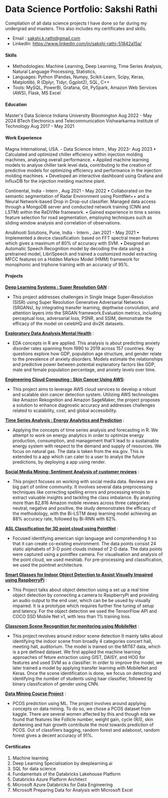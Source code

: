 # Data Science Portfolio: Sakshi Rathi
Compilation of all data science projects I have done so far during my undergrad and masters. This also includes my certificates and skills.
  - Email : sakshi.k.rathi@gmail.com
  - LinkedIn: https://www.linkedin.com/in/sakshi-rathi-51842a15a/
  
#### Skills
- Methodologies: Machine Learning, Deep Learning, Time Series Analysis, Natural Language Processing, Statistics,
- Languages: Python (Pandas, Numpy, Scikit-Learn, Scipy, Keras, Matplotlib), R (Dplyr, Tidyr, Ggplot2), SQL, C++
- Tools: MySQL, PowerBi, Grafana, Git, PySpark, Amazon Web Services (AWS), Flask, MS Excel
  
#### Education
Master's Data Science Indiana University Bloomington Aug 2022 - May 2024
BTech Electronics and Telecommunication Vishwarkarma Institute of Technology Aug 2017 - May 2021

#### Work Experience
Magna International, USA. - Data Science Intern , May 2023- Aug 2023
• Calculated and optimized chiller efficiency within injection molding machines, analysing overall performance. 
• Applied machine learning models to analyse chiller tank level data, contributing to the creation of predictive models for 
optimizing efficiency and performance in the injection molding machines. 
• Developed an interactive dashboard using Grafana and InfluxDB for the injection melding machine plant.
 
Continental, India - Intern , Aug 2021 - May 2022
• Collaborated on the semantic segmentation of Radar Environment using PointNet++ and a Neural Network-based Drop
in Drop-out classifier. Managed data access through a MongoDB server and conducted network training (CNN and 
LSTM) within the ReDViNe framework. 
• Gained experience in time s series feature selection for road segmentation, employing techniques such as sliding 
window analysis and correlation of observations.

Anubhooti Solutions, Pune, India - Intern , Jan 2021 - May 2021
• Implemented a device classification: based on FFT spectral mean features which gives a maximum of 80% of accuracy 
with SVM. 
• Designed an Automatic Speech Recognition model by decoding the data using a pretrained model, LibriSpeech and 
trained a customized model extracting MFCC features on a Hidden Markov Model (HMM) framework for monophonic 
and triphone training with an accuracy of 95%.

#### Projects

**[Deep Learning Systems : Super Resolution GAN](https://github.com/sakshiiiir/Deep-Learning--SRGAN)** :
- This project addresses challenges in Single Image Super-Resolution (SISR) using Super Resolution Generative Adversarial Networks (SRGANs), by integrating transfer learning, depthwise convolution, and attention layers into the SRGAN framework.Evaluation metrics, including perceptual loss, adversarial 
loss, PSNR, and SSIM, demonstrate the efficacy of the model on celebHQ and div2K datasets.

**[Exploratory Data Analysis Mental Health](https://github.com/sakshiiiir/EDA-Mental-Health)** :
- EDA concepts in R are applied. This analysis is about predicting anxiety disorder rates spanning from 1990 to 2019 across 157 countries. Key questions explore how GDP, population age structure, and gender relate to the prevalence of anxiety disorders. Models estimate the relationships and predictive power between potential explanatory factors like GDP, male and female population percentage, and anxiety levels over time. 

**[Engineering Cloud Computing : Skin Cancer Using AWS](https://github.com/sakshiiiir/AWS-Skin-Cancer)**:
- This project aims to leverage AWS cloud services to develop a robust and scalable skin cancer detection system. Utilizing AWS technologies like 
Amazon Rekognition and Amazon SageMaker, the project proposes a solution to enhance diagnostic accuracy and addresses challenges related to scalability, cost, and global accessibility.

**[Time Series Analysis : Energy Analytics and Prediction](https://github.com/sakshiiiir/Time-Series-Analysis-Energy-Analytics)** :
- Applying the concepts of time series analysis and forecasting in R. We attempt to work on energy analytics in order to optimize energy production, consumption, and management that’ll lead to a sustainable energy system with respect to the demand and supply of resources. We focus on natural gas. The data is taken from the eia.gov. This is extended to a app which can cater to a user to analys the future predictions, by deploying a app using render.
  
**[Social Media Mining: Sentiment Analysis of customer reviews](https://github.com/sakshiiiir/Sentiment-Analysis-of-Customer-Reviews)** :
- This project focuses on working with social media data. Reviews are a big part of online community. It involves several data preprocessing techniques like correcting spelling errors and processing emojis to extract valuable insights and tackling the class imbalance. By analyzing more than 82,816 Amazon mobile reviews across three categories: neutral, negative and positive, the study demonstrates the efficacy of the methodology, with the Bi-LSTM deep learning model achieving an 88% accuracy rate, followed by Bi-RNN with 82%. 

**[ASL Classification for 3D point cloud using PointNet](https://github.com/sakshiiiir/ASL-Classification-for-3D-point-cloud)** :
- Focused identifying american sign language and comprehending it so that it can create co-existing environment. The data points consist 24 static alphabets of 3-D point clouds instead of 2-D data. The data points were captured using a pointflex camera. For visualisation and analysis of the point cloud, we used meshlab. For pre-processing and classification, we used the pointnet architecture.

**[Smart Glasses for Indoor Object Detection to Assist Visually Impaired using RaspberryPi](https://github.com/sakshiiiir/Smart-Glasses-for-Indoor-Object-Detection)** :
- This Project talks about object detection using a set up a real time object detection by connecting a camera to RaspberryPi and providing an audio output to the end user, which can be be usued by visually impaired. It is a prototype which requires further fine tuning of setup and latency. For the object detection we used the TensorFlow API and COCO SSD Mobile Net v1, with less than 1% training loss. 

**[Classroom Scene Recognition for monitoring using MobileNet](https://github.com/sakshiiiir/Classroom-Scene-Recognition)** :
- This project revolves around indoor scene detection It mainly talks about identifying the indoor scene from broadly 4 categories concert hall, meeting hall, auditorium. The model is trained on the MIT67 data, which is a pre defined dataset. We first applied the machine learning approaches of feture extraction using GIST, DAISY, and HOG for features and used SVM as a classifier. In order to improve the model, we later trained a model by applying transfer learning with MobileNet and Keras. Once the scene identification is done, we focus on detecting and identifying the number of students using haar classifier, followed by binary classfication of gender using CNN.

**[Data Mining Course Project](https://github.com/sakshiiiir/Data-Mining-PCOS)** :
- PCOS prediction using ML. The project involves around applying concepts on data mining. To do so, we chose a PCOS dataset from kaggle. There are several women affected by this and though eda we found that features like Follicle number, weight gain, cycle (R/I), skin darkening
and hair growth contribute the most towards prediction of PCOS. Out of classfiiers bagging, random forest and adaboost, random forest gives a decent accuracy of 91%.

#### Certificates
1. Machine learning
2. Deep Learning Specialisation by deeplearning.ai
3. SQL for data science
4. Fundamentals of the Databricks Lakehouse Platform
5. Databricks Azure Platform Architect 
6. Microsoft Azure Databricks for Data Engineering 
7. Microsoft Preparing Data for Analysis with Microsoft Excel

